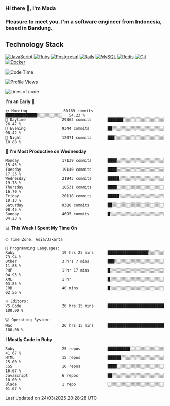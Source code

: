 ### Hi there 👋, I'm Mada
### Pleasure to meet you. I'm a software engineer from Indonesia, based in Bandung.

## Technology Stack

[![JavaScript](https://img.shields.io/badge/-JavaScript-%23F7DF1C?style=flat-square&logo=javascript&logoColor=000000&labelColor=%23F7DF1C&color=%23FFCE5A)](https://www.javascript.com/)
[![Ruby](https://img.shields.io/badge/Ruby-CC342D?style=flat-square&logo=ruby&logoColor=white)](https://www.ruby-lang.org/en/)
[![Postgresql](https://img.shields.io/badge/PostgreSQL-316192?style=flat-square&logo=postgresql&logoColor=ffffff)](https://www.postgresql.org/)
[![Rails](https://img.shields.io/badge/Ruby_on_Rails-CC0000?style=flat-square&logo=ruby-on-rails&logoColor=white)](https://rubyonrails.org/)
[![MySQL](https://img.shields.io/badge/-MySQL-4479A1?style=flat-square&logo=MySQL&logoColor=ffffff)](https://www.mysql.com/)
[![Redis](https://img.shields.io/badge/-Redis-DC382D?style=flat-square&logo=Redis&logoColor=ffffff)](https://redis.io/)
[![Git](https://img.shields.io/badge/-Git-%23F05032?style=flat-square&logo=git&logoColor=%23ffffff)](https://git-scm.com/)
[![Docker](https://img.shields.io/badge/-Docker-2496ED?style=flat-square&logo=docker&logoColor=ffffff)](https://www.docker.com/)
<!--
**madaarya/madaarya** is a ✨ _special_ ✨ repository because its `README.md` (this file) appears on your GitHub profile.

Here are some ideas to get you started:

- 🔭 I’m currently working on ...
- 🌱 I’m currently learning ...
- 👯 I’m looking to collaborate on ...
- 🤔 I’m looking for help with ...
- 💬 Ask me about ...
- 📫 How to reach me: ...
- 😄 Pronouns: ...
- ⚡ Fun fact: ...
-->
<!--START_SECTION:waka-->
![Code Time](http://img.shields.io/badge/Code%20Time-7%2C151%20hrs%2046%20mins-blue)

![Profile Views](http://img.shields.io/badge/Profile%20Views-0-blue)

![Lines of code](https://img.shields.io/badge/From%20Hello%20World%20I%27ve%20Written-49.4%20million%20lines%20of%20code-blue)

**I'm an Early 🐤** 

```text
🌞 Morning                60169 commits       ██████████████░░░░░░░░░░░   54.23 % 
🌆 Daytime                29362 commits       ███████░░░░░░░░░░░░░░░░░░   26.47 % 
🌃 Evening                9344 commits        ██░░░░░░░░░░░░░░░░░░░░░░░   08.42 % 
🌙 Night                  12071 commits       ███░░░░░░░░░░░░░░░░░░░░░░   10.88 % 
```
📅 **I'm Most Productive on Wednesday** 

```text
Monday                   17139 commits       ████░░░░░░░░░░░░░░░░░░░░░   15.45 % 
Tuesday                  19140 commits       ████░░░░░░░░░░░░░░░░░░░░░   17.25 % 
Wednesday                21943 commits       █████░░░░░░░░░░░░░░░░░░░░   19.78 % 
Thursday                 18531 commits       ████░░░░░░░░░░░░░░░░░░░░░   16.70 % 
Friday                   20118 commits       █████░░░░░░░░░░░░░░░░░░░░   18.13 % 
Saturday                 9380 commits        ██░░░░░░░░░░░░░░░░░░░░░░░   08.45 % 
Sunday                   4695 commits        █░░░░░░░░░░░░░░░░░░░░░░░░   04.23 % 
```


📊 **This Week I Spent My Time On** 

```text
🕑︎ Time Zone: Asia/Jakarta

💬 Programming Languages: 
Ruby                     19 hrs 25 mins      ██████████████████░░░░░░░   73.94 % 
Other                    3 hrs 7 mins        ███░░░░░░░░░░░░░░░░░░░░░░   11.88 % 
PHP                      1 hr 17 mins        █░░░░░░░░░░░░░░░░░░░░░░░░   04.95 % 
XML                      1 hr                █░░░░░░░░░░░░░░░░░░░░░░░░   03.85 % 
ERB                      40 mins             █░░░░░░░░░░░░░░░░░░░░░░░░   02.56 % 

🔥 Editors: 
VS Code                  26 hrs 15 mins      █████████████████████████   100.00 % 

💻 Operating System: 
Mac                      26 hrs 15 mins      █████████████████████████   100.00 % 
```

**I Mostly Code in Ruby** 

```text
Ruby                     25 repos            ██████████░░░░░░░░░░░░░░░   41.67 % 
HTML                     15 repos            ██████░░░░░░░░░░░░░░░░░░░   25.00 % 
CSS                      10 repos            ████░░░░░░░░░░░░░░░░░░░░░   16.67 % 
JavaScript               6 repos             ██░░░░░░░░░░░░░░░░░░░░░░░   10.00 % 
Blade                    1 repo              ░░░░░░░░░░░░░░░░░░░░░░░░░   01.67 % 
```




 Last Updated on 24/03/2025 20:28:28 UTC
<!--END_SECTION:waka-->
